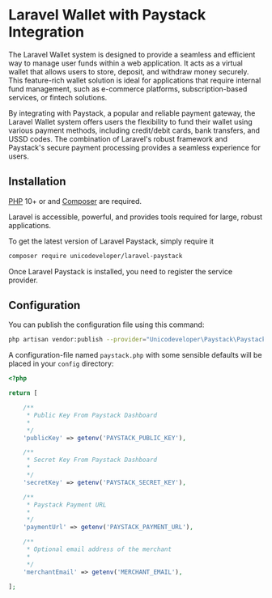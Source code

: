 # Laravel Wallet with Paystack Integration

The Laravel Wallet system is designed to provide a seamless and efficient way to manage user funds within a web application. It acts as a virtual wallet that allows users to store, deposit, and withdraw money securely. This feature-rich wallet solution is ideal for applications that require internal fund management, such as e-commerce platforms, subscription-based services, or fintech solutions.

By integrating with Paystack, a popular and reliable payment gateway, the Laravel Wallet system offers users the flexibility to fund their wallet using various payment methods, including credit/debit cards, bank transfers, and USSD codes. The combination of Laravel's robust framework and Paystack's secure payment processing provides a seamless experience for users.

## Installation
[PHP](https://php.net) 10+ or  and [Composer](https://getcomposer.org) are required.

Laravel is accessible, powerful, and provides tools required for large, robust applications.

To get the latest version of Laravel Paystack, simply require it

```bash
composer require unicodeveloper/laravel-paystack
```
Once Laravel Paystack is installed, you need to register the service provider.
## Configuration

You can publish the configuration file using this command:
```bash
php artisan vendor:publish --provider="Unicodeveloper\Paystack\PaystackServiceProvider"
```
A configuration-file named `paystack.php` with some sensible defaults will be placed in your `config` directory:
```php
<?php

return [

    /**
     * Public Key From Paystack Dashboard
     *
     */
    'publicKey' => getenv('PAYSTACK_PUBLIC_KEY'),

    /**
     * Secret Key From Paystack Dashboard
     *
     */
    'secretKey' => getenv('PAYSTACK_SECRET_KEY'),

    /**
     * Paystack Payment URL
     *
     */
    'paymentUrl' => getenv('PAYSTACK_PAYMENT_URL'),

    /**
     * Optional email address of the merchant
     *
     */
    'merchantEmail' => getenv('MERCHANT_EMAIL'),

];
```
